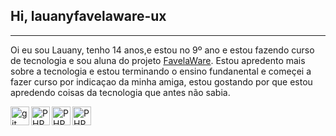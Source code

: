 ## Hi, lauanyfavelaware-ux
---
Oi eu sou Lauany, tenho 14 anos,e estou no 9º ano e estou fazendo curso de tecnologia e sou aluna do projeto [FavelaWare](https://favelaware.animahub.com.br/home).
Estou apredento mais sobre a tecnologia e estou terminando o ensino fundanental e começei a fazer curso por indicaçao da minha amiga, estou gostando por que estou apredendo coisas da tecnologia 
que antes não sabia.
 
<img
  align="left"
  ait="git"
  title="git"
  width="30px"
  src="https://cdn.jsdelivr.net/gh/devicons/devicon@latest/icons/github/github-original.svg"
  /> 
  
   <img
     align="left"
    alt="PHP"
    title="PHP"
    width="30px"
     src="https://cdn.jsdelivr.net/gh/devicons/devicon@latest/icons/html5/html5-original.svg"/>
   

  <img 
    align="left"
    alt="PHP"
    title="PHP"
    width="30px"
    src="https://cdn.jsdelivr.net/gh/devicons/devicon@latest/icons/javascript/javascript-original.svg"/>
  
          
   <img 
     align="left"
    alt="PHP"
    title="PHP"
    width="30px"
     src="https://cdn.jsdelivr.net/gh/devicons/devicon@latest/icons/css3/css3-original.svg"/>
      

